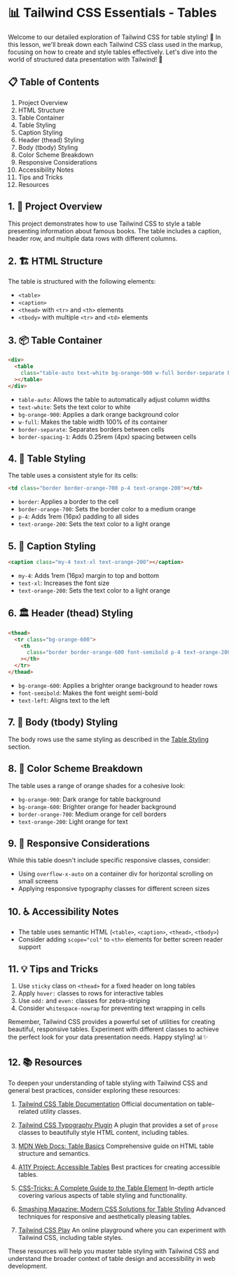 # 📊 Tailwind CSS Essentials - Tables

Welcome to our detailed exploration of Tailwind CSS for table styling! 🚀 In this lesson, we'll break down each Tailwind CSS class used in the markup, focusing on how to create and style tables effectively. Let's dive into the world of structured data presentation with Tailwind! 🎨

## 📋 Table of Contents

1. Project Overview
2. HTML Structure
3. Table Container
4. Table Styling
5. Caption Styling
6. Header (thead) Styling
7. Body (tbody) Styling
8. Color Scheme Breakdown
9. Responsive Considerations
10. Accessibility Notes
11. Tips and Tricks
12. Resources

## 1. 🌟 Project Overview

This project demonstrates how to use Tailwind CSS to style a table presenting information about famous books. The table includes a caption, header row, and multiple data rows with different columns.

## 2. 🏗️ HTML Structure

The table is structured with the following elements:

- `<table>`
- `<caption>`
- `<thead>` with `<tr>` and `<th>` elements
- `<tbody>` with multiple `<tr>` and `<td>` elements

## 3. 📦 Table Container

```html
<div>
  <table
    class="table-auto text-white bg-orange-900 w-full border-separate border-spacing-1"
  ></table>
</div>
```

- `table-auto`: Allows the table to automatically adjust column widths
- `text-white`: Sets the text color to white
- `bg-orange-900`: Applies a dark orange background color
- `w-full`: Makes the table width 100% of its container
- `border-separate`: Separates borders between cells
- `border-spacing-1`: Adds 0.25rem (4px) spacing between cells

## 4. 🎨 Table Styling

The table uses a consistent style for its cells:

```html
<td class="border border-orange-700 p-4 text-orange-200"></td>
```

- `border`: Applies a border to the cell
- `border-orange-700`: Sets the border color to a medium orange
- `p-4`: Adds 1rem (16px) padding to all sides
- `text-orange-200`: Sets the text color to a light orange

## 5. 📝 Caption Styling

```html
<caption class="my-4 text-xl text-orange-200"></caption>
```

- `my-4`: Adds 1rem (16px) margin to top and bottom
- `text-xl`: Increases the font size
- `text-orange-200`: Sets the text color to a light orange

## 6. 🏛️ Header (thead) Styling

```html
<thead>
  <tr class="bg-orange-600">
    <th
      class="border border-orange-600 font-semibold p-4 text-orange-200 text-left"
    ></th>
  </tr>
</thead>
```

- `bg-orange-600`: Applies a brighter orange background to header rows
- `font-semibold`: Makes the font weight semi-bold
- `text-left`: Aligns text to the left

## 7. 📄 Body (tbody) Styling

The body rows use the same styling as described in the [Table Styling](#table-styling) section.

## 8. 🎨 Color Scheme Breakdown

The table uses a range of orange shades for a cohesive look:

- `bg-orange-900`: Dark orange for table background
- `bg-orange-600`: Brighter orange for header background
- `border-orange-700`: Medium orange for cell borders
- `text-orange-200`: Light orange for text

## 9. 📱 Responsive Considerations

While this table doesn't include specific responsive classes, consider:

- Using `overflow-x-auto` on a container div for horizontal scrolling on small screens
- Applying responsive typography classes for different screen sizes

## 10. ♿ Accessibility Notes

- The table uses semantic HTML (`<table>`, `<caption>`, `<thead>`, `<tbody>`)
- Consider adding `scope="col"` to `<th>` elements for better screen reader support

## 11. 💡 Tips and Tricks

1. Use `sticky` class on `<thead>` for a fixed header on long tables
2. Apply `hover:` classes to rows for interactive tables
3. Use `odd:` and `even:` classes for zebra-striping
4. Consider `whitespace-nowrap` for preventing text wrapping in cells

Remember, Tailwind CSS provides a powerful set of utilities for creating beautiful, responsive tables. Experiment with different classes to achieve the perfect look for your data presentation needs. Happy styling! 📊✨

## 12. 📚 Resources

To deepen your understanding of table styling with Tailwind CSS and general best practices, consider exploring these resources:

1. [Tailwind CSS Table Documentation](https://tailwindcss.com/docs/table-layout)
   Official documentation on table-related utility classes.

2. [Tailwind CSS Typography Plugin](https://github.com/tailwindlabs/tailwindcss-typography)
   A plugin that provides a set of `prose` classes to beautifully style HTML content, including tables.

3. [MDN Web Docs: Table Basics](https://developer.mozilla.org/en-US/docs/Learn/HTML/Tables/Basics)
   Comprehensive guide on HTML table structure and semantics.

4. [A11Y Project: Accessible Tables](https://www.a11yproject.com/posts/accessible-tables/)
   Best practices for creating accessible tables.

5. [CSS-Tricks: A Complete Guide to the Table Element](https://css-tricks.com/complete-guide-table-element/)
   In-depth article covering various aspects of table styling and functionality.

6. [Smashing Magazine: Modern CSS Solutions for Table Styling](https://www.smashingmagazine.com/2019/01/table-design-patterns-web/)
   Advanced techniques for responsive and aesthetically pleasing tables.

7. [Tailwind CSS Play](https://play.tailwindcss.com/)
   An online playground where you can experiment with Tailwind CSS, including table styles.

These resources will help you master table styling with Tailwind CSS and understand the broader context of table design and accessibility in web development.
